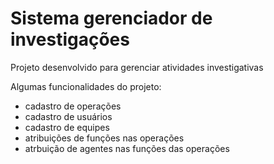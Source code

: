 # Sistema gerenciador de investigações

Projeto desenvolvido para gerenciar atividades investigativas

Algumas funcionalidades do projeto:

- cadastro de operações
- cadastro de usuários
- cadastro de equipes
- atribuições de funções nas operações
- atrbuição de agentes nas funções das operações